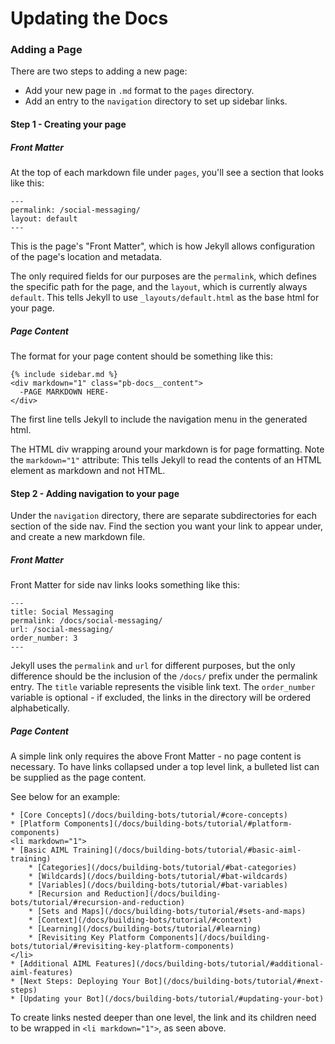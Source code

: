 # Updating the Docs #

### Adding a Page ###

There are two steps to adding a new page:
- Add your new page in `.md` format to the `pages` directory.
- Add an entry to the `navigation` directory to set up sidebar links.

#### Step 1 - Creating your page ####

##### Front Matter #####

At the top of each markdown file under `pages`, you'll see a section that looks like this:

~~~
---
permalink: /social-messaging/
layout: default
---
~~~

This is the page's "Front Matter", which is how Jekyll allows configuration of the page's location and metadata.

The only required fields for our purposes are the `permalink`, which defines the specific path for the page, and the `layout`, which is currently always `default`. This tells Jekyll to use `_layouts/default.html` as the base html for your page.

##### Page Content #####

The format for your page content should be something like this:

~~~
{% include sidebar.md %}
<div markdown="1" class="pb-docs__content">
  -PAGE MARKDOWN HERE-
</div>
~~~

The first line tells Jekyll to include the navigation menu in the generated html.

The HTML div wrapping around your markdown is for page formatting. Note the `markdown="1"` attribute: This tells Jekyll to read the contents of an HTML element as markdown and not HTML.

#### Step 2 - Adding navigation to your page ####

Under the `navigation` directory, there are separate subdirectories for each section of the side nav. Find the section you want your link to appear under, and create a new markdown file.

##### Front Matter #####

Front Matter for side nav links looks something like this:

~~~
---
title: Social Messaging
permalink: /docs/social-messaging/
url: /social-messaging/
order_number: 3
---
~~~

Jekyll uses the `permalink` and `url` for different purposes, but the only difference should be the inclusion of the `/docs/` prefix under the permalink entry. The `title` variable represents the visible link text. The `order_number` variable is optional - if excluded, the links in the directory will be ordered alphabetically.

##### Page Content #####

A simple link only requires the above Front Matter - no page content is necessary. To have links collapsed under a top level link, a bulleted list can be supplied as the page content.

See below for an example:

~~~
* [Core Concepts](/docs/building-bots/tutorial/#core-concepts)
* [Platform Components](/docs/building-bots/tutorial/#platform-components)
<li markdown="1">
* [Basic AIML Training](/docs/building-bots/tutorial/#basic-aiml-training)
    * [Categories](/docs/building-bots/tutorial/#bat-categories)
    * [Wildcards](/docs/building-bots/tutorial/#bat-wildcards)
    * [Variables](/docs/building-bots/tutorial/#bat-variables)
    * [Recursion and Reduction](/docs/building-bots/tutorial/#recursion-and-reduction)
    * [Sets and Maps](/docs/building-bots/tutorial/#sets-and-maps)
    * [Context](/docs/building-bots/tutorial/#context)
    * [Learning](/docs/building-bots/tutorial/#learning)
    * [Revisiting Key Platform Components](/docs/building-bots/tutorial/#revisiting-key-platform-components)
</li>
* [Additional AIML Features](/docs/building-bots/tutorial/#additional-aiml-features)
* [Next Steps: Deploying Your Bot](/docs/building-bots/tutorial/#next-steps)
* [Updating your Bot](/docs/building-bots/tutorial/#updating-your-bot)
~~~

To create links nested deeper than one level, the link and its children need to be wrapped in `<li markdown="1">`, as seen above.
